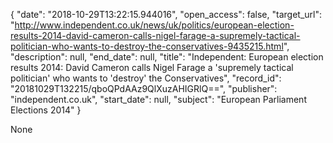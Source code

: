 {
  "date": "2018-10-29T13:22:15.944016", 
  "open_access": false, 
  "target_url": "http://www.independent.co.uk/news/uk/politics/european-election-results-2014-david-cameron-calls-nigel-farage-a-supremely-tactical-politician-who-wants-to-destroy-the-conservatives-9435215.html", 
  "description": null, 
  "end_date": null, 
  "title": "Independent:  European election results 2014: David Cameron calls Nigel Farage a 'supremely tactical politician' who wants to 'destroy' the Conservatives", 
  "record_id": "20181029T132215/qboQPdAAz9QlXuzAHIGRlQ==", 
  "publisher": "independent.co.uk", 
  "start_date": null, 
  "subject": "European Parliament Elections 2014"
}

None